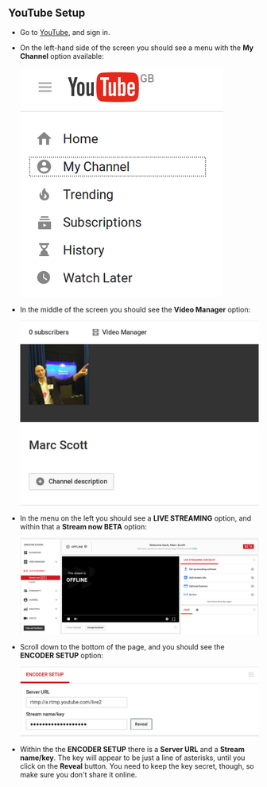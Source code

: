 ## YouTube Setup

- Go to [YouTube](https://www.youtube.com/), and sign in.
- On the left-hand side of the screen you should see a menu with the **My Channel** option available:

  ![channel](images/channel.png)

- In the middle of the screen you should see the **Video Manager** option:

  ![video manager](images/video-manager.png)

- In the menu on the left you should see a **LIVE STREAMING** option, and within that a **Stream now BETA** option:

  ![live stream](images/live-stream.png)

- Scroll down to the bottom of the page, and you should see the **ENCODER SETUP** option:

  ![encoder setup](images/encoder-setup.png)
  
- Within the the **ENCODER SETUP** there is a **Server URL** and a **Stream name/key**. The key will appear to be just a line of asterisks, until you click on the **Reveal** button. You need to keep the key secret, though, so make sure you don't share it online.

